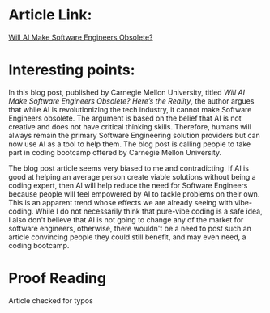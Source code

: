 # Article Link:
[Will AI Make Software Engineers Obsolete?](https://bootcamps.cs.cmu.edu/blog/will-ai-replace-software-engineers-reality-check)

# Interesting points:
In this blog post, published by Carnegie Mellon University, titled _Will AI Make Software Engineers Obsolete? Here’s the Reality_, the author argues that while AI is revolutionizing the tech industry, it cannot make Software Engineers obsolete. The argument is based on the belief that AI is not creative and does not have critical thinking skills. Therefore, humans will always remain the primary Software Engineering solution providers but can now use AI as a tool to help them. The blog post is calling people to take part in coding bootcamp offered by Carnegie Mellon University.

The blog post article seems very biased to me and contradicting. If AI is good at helping an average person create viable solutions without being a coding expert, then AI will help reduce the need for Software Engineers because people will feel empowered by AI to tackle problems on their own. This is an apparent trend whose effects we are already seeing with vibe-coding. While I do not necessarily think that pure-vibe coding is a safe idea, I also don't believe that AI is not going to change any of the market for software engineers, otherwise, there wouldn't be a need to post such an article convincing people they could still benefit, and may even need, a coding bootcamp.

# Proof Reading
Article checked for typos
